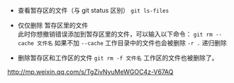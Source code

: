 - 查看暂存区的文件（与 git status 区别）
`git ls-files`

- 仅仅删除 暂存区里的文件     
此时你想撤销错误添加到暂存区里的文件，可以输入以下命令：
`git rm --cache 文件名` 如果不加 `--cache` 工作目录中的文件也会被删除
`-r .` 递归删除

- 删除暂存区和工作区的文件
`git rm -f 文件名`
工作区的文件也被删除了。

http://mp.weixin.qq.com/s/TgZivNyuMeWGOC4z-V67AQ
